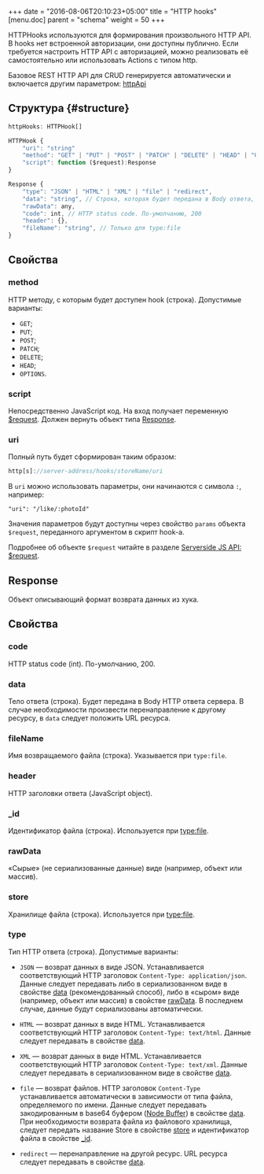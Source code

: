 +++
date = "2016-08-06T20:10:23+05:00"
title = "HTTP hooks"
[menu.doc]
    parent = "schema"
    weight = 50
+++

HTTPHooks используются для формирования произвольного HTTP API. В hooks нет встроенной авторизации,
они доступны публично. Если требуется настроить HTTP API с авторизацией, можно реализовать её самостоятельно
или использовать Actions с типом http.

Базовое REST HTTP API для CRUD генерируется автоматически и включается другим параметром: [httpApi](/doc/store_reference/#http-api)

## Структура {#structure}
~~~javascript
httpHooks: HTTPHook[]

HTTPHook {
    "uri": "string"
    "method": "GET" | "PUT" | "POST" | "PATCH" | "DELETE" | "HEAD" | "OPTIONS",
    "script": function ($request):Response
}

Response {
    "type": "JSON" | "HTML" | "XML" | "file" | "redirect",
    "data": "string", // Строка, которая будет передана в Body ответа, либо адрес для редиректа для type:redirect
    "rawData": any,
    "code": int, // HTTP status code. По-умолчанию, 200
    "header": {},
    "fileName": "string", // Только для type:file
}
~~~

## Свойства

### method
HTTP методу, с которым будет доступен hook (строка). Допустимые варианты:
*   `GET`;
*   `PUT`;
*   `POST`;
*   `PATCH`;
*   `DELETE`;
*   `HEAD`;
*   `OPTIONS`.

### script
Непосредственно JavaScript код. На вход получает переменную [$request](/doc/request/).
Должен вернуть объект типа [Response](/doc/httphooks/#response).

### uri
Полный путь будет сформирован таким образом:
~~~javascript
http[s]://server-address/hooks/storeName/uri
~~~
В `uri` можно использовать параметры, они начинаются с символа `:`, например:
```
"uri": "/like/:photoId"
```
Значения параметров будут доступны через свойство `params` объекта `$request`, переданного аргументом
в скрипт hook-а.

Подробнее об объекте `$request` читайте в разделе [Serverside JS API: $request](/doc/request/).

## Response
Объект описывающий формат возврата данных из хука.

## Свойства
### code
HTTP status code (int). По-умолчанию, 200.

### data
Тело ответа (строка). Будет передана в Body HTTP ответа сервера. В случае необходимости произвести перенаправление к другому ресурсу,
в `data` следует положить URL ресурса.

### fileName
Имя возвращаемого файла (строка). Указывается при `type:file`.

### header
HTTP заголовки ответа (JavaScript object).

### _id
Идентификатор файла (строка). Используется при [type:file](/doc/httphooks/#type).

### rawData
&laquo;Сырые&raquo; (не сериализованные данные) виде (например, объект или массив).

### store
Хранилище файла (строка). Используется при [type:file](/doc/httphooks/#type).

### type
Тип HTTP ответа (строка). Допустимые варианты:

*   `JSON`&nbsp;&mdash; возврат данных в виде JSON. Устанавливается соответствующий HTTP заголовок `Content-Type: application/json`.
Данные следует передавать либо в сериализованном виде в свойстве [data](/doc/httphooks/#data) (рекомендованный способ),
либо в &laquo;сыром&raquo; виде (например, объект или массив) в свойстве [rawData](/doc/httphooks/#rawdata).
В последнем случае, данные будут сериализованы автоматически.

*   `HTML`&nbsp;&mdash; возврат данных в виде HTML. Устанавливается соответствующий HTTP заголовок `Content-Type: text/html`.
Данные следует передавать в свойстве [data](/doc/httphooks/#data).

*   `XML`&nbsp;&mdash; возврат данных в виде HTML. Устанавливается соответствующий HTTP заголовок `Content-Type: text/xml`.
Данные следует передавать в сериализованном виде в свойстве [data](/doc/httphooks/#data).

*   `file`&nbsp;&mdash; возврат файлов. HTTP заголовок `Content-Type` устанавливается автоматически в зависимости от типа файла, определяемого по имени.
Данные следует передавать закодированным в base64 буфером ([Node Buffer](https://nodejs.org/api/buffer.html)) в свойстве [data](/doc/httphooks/#data).
При необходимости возврата файла из файлового хранилища, следует передать название Store в свойстве [store](/doc/httphooks/#store)
и идентификатор файла в свойстве [_id](/doc/httphooks/#id).

*   `redirect`&nbsp;&mdash; перенаправление на другой ресурс. URL ресурса следует передавать в свойстве [data](/doc/httphooks/#data).